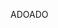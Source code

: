 <span data-ttu-id="f5323-101">ADO</span><span class="sxs-lookup"><span data-stu-id="f5323-101">ADO</span></span>